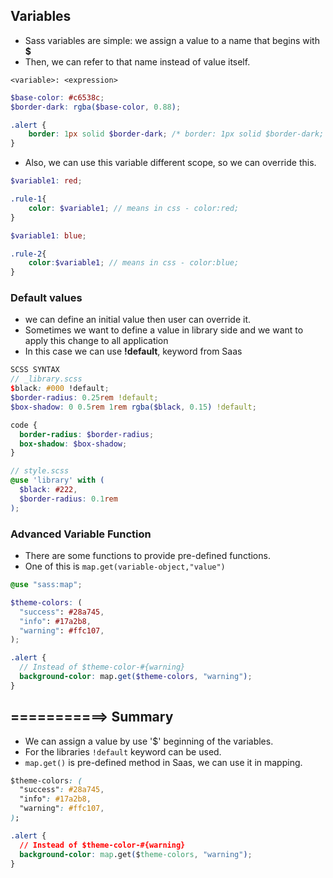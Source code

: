 ## Variables
* Sass variables are simple: we assign a value to a name that begins with **$** 
* Then, we can refer to that name instead of value itself.

``<variable>: <expression>``

```scss
$base-color: #c6538c;
$border-dark: rgba($base-color, 0.88);

.alert {
    border: 1px solid $border-dark; /* border: 1px solid $border-dark; */
}
```

* Also, we can use this variable different scope, so we can override this.

```scss
$variable1: red;

.rule-1{
    color: $variable1; // means in css - color:red;
}

$variable1: blue;

.rule-2{
    color:$variable1; // means in css - color:blue;
}
```

### Default values

* we can define an initial value then user can override it. 
* Sometimes we want to define a value in library side and we want to apply this change to all application 
* In this case we can use **!default**, keyword from Saas

```scss
SCSS SYNTAX
// _library.scss
$black: #000 !default;
$border-radius: 0.25rem !default;
$box-shadow: 0 0.5rem 1rem rgba($black, 0.15) !default;

code {
  border-radius: $border-radius;
  box-shadow: $box-shadow;
}

// style.scss
@use 'library' with (
  $black: #222,
  $border-radius: 0.1rem
);
```

### Advanced Variable Function
* There are some functions to provide pre-defined functions.
* One of this is `map.get(variable-object,"value")`

```scss
@use "sass:map";

$theme-colors: (
  "success": #28a745,
  "info": #17a2b8,
  "warning": #ffc107,
);

.alert {
  // Instead of $theme-color-#{warning}
  background-color: map.get($theme-colors, "warning");
}
```

## ===========> Summary
* We can assign a value by use '$' beginning of the variables.
* For the libraries `!default` keyword can be used.
* `map.get()` is pre-defined method in Saas, we can use it in mapping.
```css
$theme-colors: (
  "success": #28a745,
  "info": #17a2b8,
  "warning": #ffc107,
);

.alert {
  // Instead of $theme-color-#{warning}
  background-color: map.get($theme-colors, "warning");
}
```